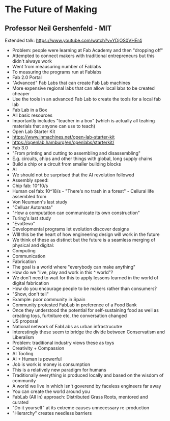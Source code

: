 # The Future of Making
## Professor Neil Gershenfeld - MIT

Extended talk: https://www.youtube.com/watch?v=YDjOS0VHEr4

- Problem: people were learning at Fab Academy and then "dropping off"
 - Attempted to connect makers with traditional entrepreneurs but this didn't always work
 - Went from meausuring number of Fablabs
 - To measuring the programs run at Fablabs
- Fab 2.0 Portal
 - "Advanced" Fab Labs that can create Fab Lab machines
  - More expensive regional labs that can allow local labs to be created cheaper
  - Use the tools in an advanced Fab Lab to create the tools for a local fab lab
 - Fab Lab in a Box
  - All basic resources
  - Importantly includes "teacher in a box" (which is actually all teahing materials that anyone can use to teach)
 - Open Lab Starter Kit 
  - https://www.inmachines.net/open-lab-starter-kit
  - https://openlab.hamburg/en/openlabs/starterkit/
- Fab 3.0
 - "From printing and cutting to assembling and disassembling"
 - E.g. circuits, chips and other things with global, long supply chains
 - Build a chip or a circuit from smaller building blocks
 - AI 
  - We should not be surprised that the AI revolution followed 
  - Assembly speed: 
   - Chip fab: 10^10/s
   - Human cel fab: 10^18/s
    - "There's no trash in a forest"
    - Cellural life assembled from 
  - Von Neumann's last study
   - "Celluar Automata" 
   - "How a computation can communicate its own construction"
  - Turing's last study
   - "EvoDevo"
   - Developmental programs let evolution discover designs
   - WIll this be the heart of how engineering design will work in the future
 - We think of these as distinct but the future is a seamless merging of physical and digital:
  - Computing
  - Communication
  - Fabrication
- The goal is a world where "everybody can make anything"
 - How do we "live, play and work in this ^ world"? 
 - We don't need to wait for this to apply lessons learned in the world of digital fabrication
- How do you encourage people to be makers rather than consumers?
 - "Show, don't tell"
 - Example: poor community in Spain
  - Community protested FabLab in preference of a Food Bank
  - Once they understood the potential for self-sustaining food as well as creating toys, furtniture etc, the conversation changed
- US proposal
 - National network of FabLabs as urban infrastrucutre
 - Interestingly these seem to bridge the divide between Conservatism and Liberalism
 - Problem: traditional industry views these as toys
- Creativity + Compassion
 - AI Tooling
  - AI + Human is powerful
 - Job is work is money is consumption
  - This is a relatively new paradigm for humans
  - Traditionally everything is produced locally and based on the wisdom of community
   - A world we live in which isn't goverend by faceless engineers far away
   - You can create the world around you
 - FabLab (All In) approach: Distributed Grass Roots, mentored and curated
  - "Do it yourself" at its extreme causes unnecessary re-production
  - "Hierarchy" creates needless barriers
